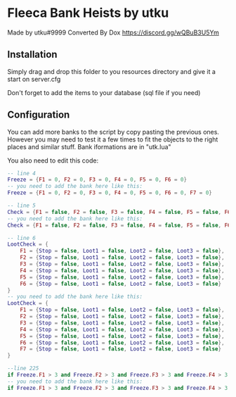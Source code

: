 # Fleeca Bank Heists by utku

Made by utku#9999
Converted By Dox
https://discord.gg/wQBuB3U5Ym

## Installation

Simply drag and drop this folder to you resources directory and give it a start on server.cfg

Don't forget to add the items to your database (sql file if you need)

## Configuration

You can add more banks to the script by copy pasting the previous ones. However you may need to test it a few times to fit the objects to the right places and similar stuff. Bank iformations are in "utk.lua"

You also need to edit this code:

```lua
-- line 4
Freeze = {F1 = 0, F2 = 0, F3 = 0, F4 = 0, F5 = 0, F6 = 0}
-- you need to add the bank here like this:
Freeze = {F1 = 0, F2 = 0, F3 = 0, F4 = 0, F5 = 0, F6 = 0, F7 = 0}

-- line 5
Check = {F1 = false, F2 = false, F3 = false, F4 = false, F5 = false, F6 = false}
-- you need to add the bank here like this:
Check = {F1 = false, F2 = false, F3 = false, F4 = false, F5 = false, F6 = false, F7 = false}

-- line 6
LootCheck = {
    F1 = {Stop = false, Loot1 = false, Loot2 = false, Loot3 = false},
    F2 = {Stop = false, Loot1 = false, Loot2 = false, Loot3 = false},
    F3 = {Stop = false, Loot1 = false, Loot2 = false, Loot3 = false},
    F4 = {Stop = false, Loot1 = false, Loot2 = false, Loot3 = false},
    F5 = {Stop = false, Loot1 = false, Loot2 = false, Loot3 = false},
    F6 = {Stop = false, Loot1 = false, Loot2 = false, Loot3 = false}
}
-- you need to add the bank here like this:
LootCheck = {
    F1 = {Stop = false, Loot1 = false, Loot2 = false, Loot3 = false},
    F2 = {Stop = false, Loot1 = false, Loot2 = false, Loot3 = false},
    F3 = {Stop = false, Loot1 = false, Loot2 = false, Loot3 = false},
    F4 = {Stop = false, Loot1 = false, Loot2 = false, Loot3 = false},
    F5 = {Stop = false, Loot1 = false, Loot2 = false, Loot3 = false},
    F6 = {Stop = false, Loot1 = false, Loot2 = false, Loot3 = false},
    F7 = {Stop = false, Loot1 = false, Loot2 = false, Loot3 = false}
}

--line 225
if Freeze.F1 > 3 and Freeze.F2 > 3 and Freeze.F3 > 3 and Freeze.F4 > 3 and Freeze.F5 > 3 and Freeze.F6 > 3 then
-- you need to add the bank here like this:
if Freeze.F1 > 3 and Freeze.F2 > 3 and Freeze.F3 > 3 and Freeze.F4 > 3 and Freeze.F5 > 3 and Freeze.F6 > 3 and Freeze.F7 > 3 then
```
